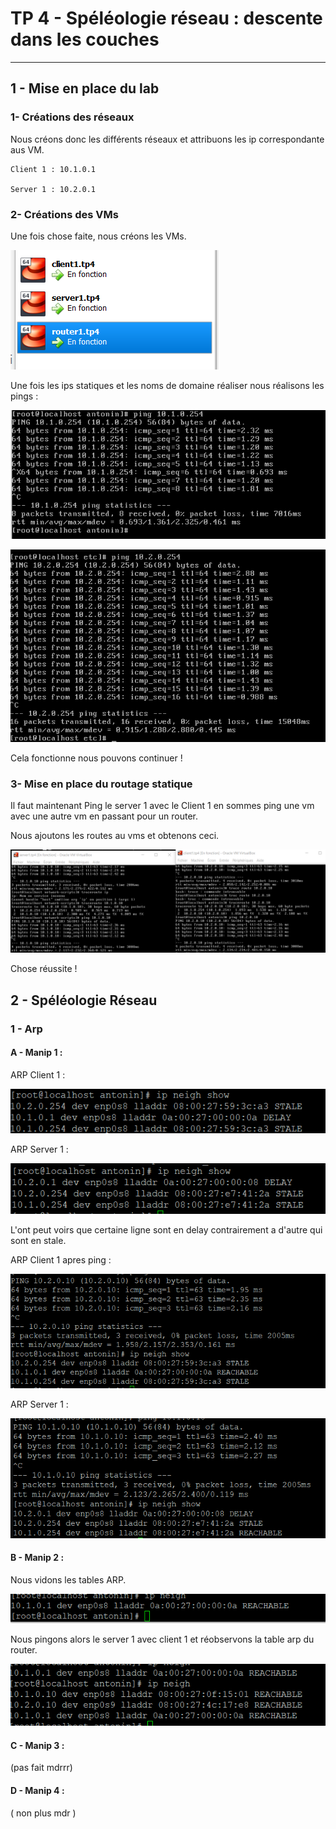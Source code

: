 # TP 4 - Spéléologie réseau : descente dans les couches #

***

## 1 - Mise en place du lab

### 1- Créations des réseaux

Nous créons donc les différents réseaux et attribuons les ip correspondante aus VM.
````
Client 1 : 10.1.0.1

Server 1 : 10.2.0.1
````

### 2- Créations des VMs 

Une fois chose faite, nous créons les VMs.

![](https://github.com/AntoninDemaneche/CCNA/blob/master/TP%204/Image/opperationnel.png?raw=true)

Une fois les ips statiques et les noms de domaine réaliser nous réalisons les pings :

![](https://github.com/AntoninDemaneche/CCNA/blob/master/TP%204/Image/Ping%20client%20rooter.png?raw=true)

![](https://github.com/AntoninDemaneche/CCNA/blob/master/TP%204/Image/ping%20server%20rooter.png?raw=true)

Cela fonctionne nous pouvons continuer !

### 3- Mise en place du routage statique

Il faut maintenant Ping le server 1 avec le Client 1 en sommes ping une vm avec une autre vm en passant pour un router.

Nous ajoutons les routes au vms et obtenons ceci.

![](https://github.com/AntoninDemaneche/CCNA/blob/master/TP%204/Image/Ping%20entre%20vm.png?raw=true)

Chose réussite !

## 2 - Spéléologie Réseau 

### 1 - Arp 

#### A - Manip 1 : 
ARP Client 1 :

![](https://github.com/AntoninDemaneche/CCNA/blob/master/TP%204/Image/tablearpclien1.png?raw=true)

ARP Server 1 : 

![](https://github.com/AntoninDemaneche/CCNA/blob/master/TP%204/Image/tablearpclien2.png?raw=true)

L'ont peut voirs que certaine ligne sont en delay contrairement a d'autre qui sont en stale.

ARP Client 1 apres ping :

![](https://github.com/AntoninDemaneche/CCNA/blob/master/TP%204/Image/arppostpingCLIEN.png?raw=true)

ARP Server 1 : 

![](https://github.com/AntoninDemaneche/CCNA/blob/master/TP%204/Image/appostpingSERVER.png?raw=true)

#### B - Manip 2 : 

Nous vidons les tables ARP.

![](https://github.com/AntoninDemaneche/CCNA/blob/master/TP%204/Image/vidageroter.png?raw=true)

Nous pingons alors le server 1 avec client 1 et réobservons la table arp du router.

![](https://github.com/AntoninDemaneche/CCNA/blob/master/TP%204/Image/roterapresvidageetping.png?raw=true)


#### C - Manip 3 :

(pas fait mdrrr)

#### D - Manip 4 : 

( non plus mdr )
